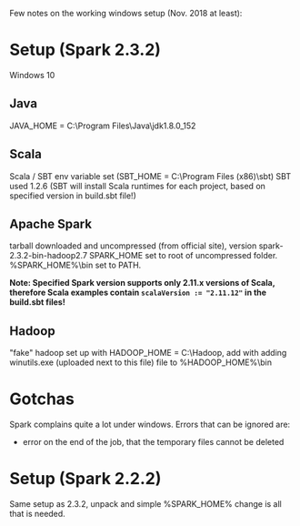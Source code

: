 Few notes on the working windows setup (Nov. 2018 at least):

# Setup (Spark 2.3.2)

Windows 10

## Java

JAVA_HOME = C:\Program Files\Java\jdk1.8.0_152

## Scala

Scala / SBT env variable set (SBT_HOME = C:\Program Files (x86)\sbt\)
SBT used 1.2.6 (SBT will install Scala runtimes for each project, based on specified version in build.sbt file!)

## Apache Spark

tarball downloaded and uncompressed (from official site), version spark-2.3.2-bin-hadoop2.7
SPARK_HOME set to root of uncompressed folder. %SPARK_HOME%\bin set to PATH.

**Note: Specified Spark version supports only 2.11.x versions of Scala, therefore Scala examples contain `scalaVersion := "2.11.12"` in the build.sbt files!**

## Hadoop

"fake" hadoop set up with HADOOP_HOME = C:\Hadoop, add with adding winutils.exe (uploaded next to this file) file to %HADOOP_HOME%\bin

# Gotchas

Spark complains quite a lot under windows. Errors that can be ignored are:
- error on the end of the job, that the temporary files cannot be deleted


# Setup (Spark 2.2.2)

Same setup as 2.3.2, unpack and simple %SPARK_HOME% change is all that is needed.